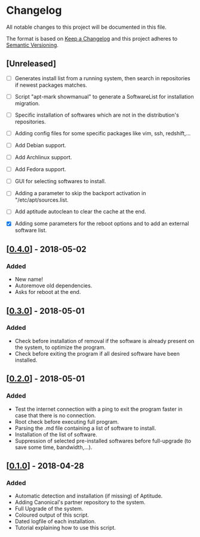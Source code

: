 # Changelog
All notable changes to this project will be documented in this file.

The format is based on [Keep a Changelog](http://keepachangelog.com/en/1.0.0/)
and this project adheres to [Semantic Versioning](http://semver.org/spec/v2.0.0.html).

## [Unreleased]
- [ ] Generates install list from a running system, then search in repositories if newest packages matches.
- [ ] Script "apt-mark showmanual" to generate a SoftwareList for installation migration.
- [ ] Specific installation of softwares which are not in the distribution's repositories.
- [ ] Adding config files for some specific packages like vim, ssh, redshift,...
- [ ] Add Debian support.
- [ ] Add Archlinux support.
- [ ] Add Fedora support.
- [ ] GUI for selecting softwares to install.
- [ ] Adding a parameter to skip the backport activation in "/etc/apt/sources.list.
- [ ] Add aptitude autoclean to clear the cache at the end.
- [x] Adding some parameters for the reboot options and to add an external software list.


## [[0.4.0](https://github.com/fcebron/Terraform/releases/tag/Terraform_0.4.0)] - 2018-05-02
### Added
- New name!
- Autoremove old dependencies.
- Asks for reboot at the end.


## [[0.3.0](https://github.com/fcebron/Terraform/releases/tag/Terraform_0.3.0)] - 2018-05-01
### Added
- Check before installation of removal if the software is already present on the system, to optimize the program.
- Check before exiting the program if all desired software have been installed.


## [[0.2.0](https://github.com/fcebron/Terraform/releases/tag/Terraform_0.2.0)] - 2018-05-01
### Added
- Test the internet connection with a ping to exit the program faster in case that there is no connection.
- Root check before executing full program.
- Parsing the .md file containing a list of software to install.
- Installation of the list of software.
- Suppression of selected pre-installed softwares before full-upgrade (to save some time, bandwidth,...).


## [[0.1.0](https://github.com/fcebron/Terraform/releases/tag/Terraform_0.1.0)] - 2018-04-28
### Added
- Automatic detection and installation (if missing) of Aptitude.
- Adding Canonical's partner repository to the system.
- Full Upgrade of the system.
- Coloured output of this script.
- Dated logfile of each installation.
- Tutorial explaining how to use this script.
